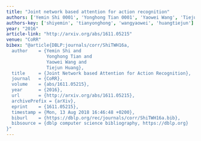 ```yaml
---
title: "Joint network based attention for action recognition"
authors: ['Yemin Shi 0001', 'Yonghong Tian 0001', 'Yaowei Wang', 'Tiejun Huang']
authors-key: ['shiyemin', 'tianyonghong', 'wangyaowei', 'huangtiejun']
year: "2016"
article-link: "http://arxiv.org/abs/1611.05215"
venue: "CoRR"
bibex: "@article{DBLP:journals/corr/ShiTWH16a,
  author    = {Yemin Shi and
               Yonghong Tian and
               Yaowei Wang and
               Tiejun Huang},
  title     = {Joint Network based Attention for Action Recognition},
  journal   = {CoRR},
  volume    = {abs/1611.05215},
  year      = {2016},
  url       = {http://arxiv.org/abs/1611.05215},
  archivePrefix = {arXiv},
  eprint    = {1611.05215},
  timestamp = {Mon, 13 Aug 2018 16:46:48 +0200},
  biburl    = {https://dblp.org/rec/journals/corr/ShiTWH16a.bib},
  bibsource = {dblp computer science bibliography, https://dblp.org}
}"
---
```

